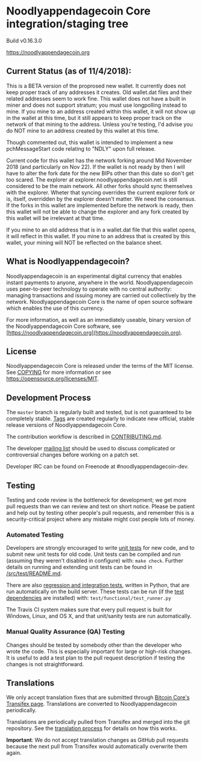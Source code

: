 Noodlyappendagecoin Core integration/staging tree
=====================================

Build v0.16.3.0

https://noodlyappendagecoin.org

Current Status (as of 11/4/2018):
---------------
This is a BETA version of the proprosed new wallet.  It currently does not keep proper track of any addresses it creates.  Old wallet.dat files and their related addresses seem to work fine.  This wallet does not have a built in miner and does not support stratum; you must use longpolling instead to mine.  If you mine to an address created within this wallet, it will not show up in the wallet at this time, but it still appears to keep proper track on the network of that mining to the address.  Unless you're testing, I'd advise you do NOT mine to an address created by this wallet at this time.

Though commented out, this wallet is intended to implement a new pchMessageStart code relating to "NDLY" upon full release.

Current code for this wallet has the network forking around Mid November 2018 (and particularly on Nov 22).  If the wallet is not ready by then I will have to alter the fork date for the new BIPs other than this date so don't get too scared.  The explorer at explorer.noodlyappendagecoin.net is still considered to be the main network.  All other forks should sync themselves with the explorer.  Wheter that syncing overrides the current explorer fork or is, itself, overridden by the explorer doesn't matter.  We need the consensus.  If the forks in this wallet are implemented before the network is ready, then this wallet will not be able to change the explorer and any fork created by this wallet will be irrelevant at that time.

If you mine to an old address that is in a wallet.dat file that this wallet opens, it will reflect in this wallet.  If you mine to an address that is created by this wallet, your mining will NOT be reflected on the balance sheet.



What is Noodlyappendagecoin?
----------------

Noodlyappendagecoin is an experimental digital currency that enables instant payments to
anyone, anywhere in the world. Noodlyappendagecoin uses peer-to-peer technology to operate
with no central authority: managing transactions and issuing money are carried
out collectively by the network. Noodlyappendagecoin Core is the name of open source
software which enables the use of this currency.

For more information, as well as an immediately useable, binary version of
the Noodlyappendagecoin Core software, see [https://noodlyappendagecoin.org](https://noodlyappendagecoin.org).

License
-------

Noodlyappendagecoin Core is released under the terms of the MIT license. See [COPYING](COPYING) for more
information or see https://opensource.org/licenses/MIT.

Development Process
-------------------

The `master` branch is regularly built and tested, but is not guaranteed to be
completely stable. [Tags](https://github.com/noodlyappendagecoin-project/noodlyappendagecoin/tags) are created
regularly to indicate new official, stable release versions of Noodlyappendagecoin Core.

The contribution workflow is described in [CONTRIBUTING.md](CONTRIBUTING.md).

The developer [mailing list](https://groups.google.com/forum/#!forum/noodlyappendagecoin-dev)
should be used to discuss complicated or controversial changes before working
on a patch set.

Developer IRC can be found on Freenode at #noodlyappendagecoin-dev.

Testing
-------

Testing and code review is the bottleneck for development; we get more pull
requests than we can review and test on short notice. Please be patient and help out by testing
other people's pull requests, and remember this is a security-critical project where any mistake might cost people
lots of money.

### Automated Testing

Developers are strongly encouraged to write [unit tests](src/test/README.md) for new code, and to
submit new unit tests for old code. Unit tests can be compiled and run
(assuming they weren't disabled in configure) with: `make check`. Further details on running
and extending unit tests can be found in [/src/test/README.md](/src/test/README.md).

There are also [regression and integration tests](/test), written
in Python, that are run automatically on the build server.
These tests can be run (if the [test dependencies](/test) are installed) with: `test/functional/test_runner.py`

The Travis CI system makes sure that every pull request is built for Windows, Linux, and OS X, and that unit/sanity tests are run automatically.

### Manual Quality Assurance (QA) Testing

Changes should be tested by somebody other than the developer who wrote the
code. This is especially important for large or high-risk changes. It is useful
to add a test plan to the pull request description if testing the changes is
not straightforward.

Translations
------------

We only accept translation fixes that are submitted through [Bitcoin Core's Transifex page](https://www.transifex.com/projects/p/bitcoin/).
Translations are converted to Noodlyappendagecoin periodically.

Translations are periodically pulled from Transifex and merged into the git repository. See the
[translation process](doc/translation_process.md) for details on how this works.

**Important**: We do not accept translation changes as GitHub pull requests because the next
pull from Transifex would automatically overwrite them again.





